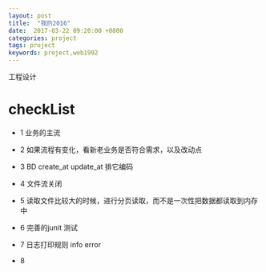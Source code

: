 ```yaml
---
layout: post
title:  "我的2016"
date:  2017-03-22 09:20:00 +0800
categories: project
tags: project
keywords: project,web1992
---
```



工程设计

<!--more-->

checkList
===

- 1 业务的主流

- 2 如果流程有变化，看新老业务是否符合需求，以及改动点

- 3 BD create_at update_at 排它编码

- 4 文件流关闭

- 5 读取文件比较大的时候，进行分页读取，而不是一次性把数据都读取到内存中

- 6 完善的junit 测试

- 7 日志打印规则 info error 

- 8





